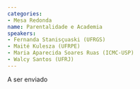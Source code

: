 ```yaml
---
categories:
- Mesa Redonda
name: Parentalidade e Academia
speakers:
- Fernanda Stanisçuaski (UFRGS)
- Maité Kulesza (UFRPE)
- Maria Aparecida Soares Ruas (ICMC-USP)
- Walcy Santos (UFRJ)
---
```


A ser enviado